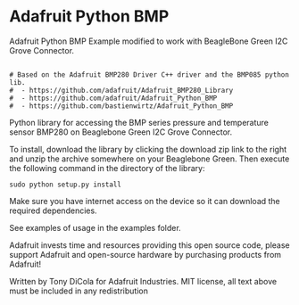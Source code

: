 Adafruit Python BMP
===================

Adafruit Python BMP Example modified to work with BeagleBone Green I2C Grove Connector.

````

# Based on the Adafruit BMP280 Driver C++ driver and the BMP085 python lib.
#  - https://github.com/adafruit/Adafruit_BMP280_Library
#  - https://github.com/adafruit/Adafruit_Python_BMP
#  - https://github.com/bastienwirtz/Adafruit_Python_BMP
````
Python library for accessing the BMP series pressure and temperature sensor BMP280 on Beaglebone Green I2C Grove Connector.

To install, download the library by clicking the download zip link to the right and unzip the archive somewhere on your Beaglebone Green.  Then execute the following command in the directory of the library:

````
sudo python setup.py install
````

Make sure you have internet access on the device so it can download the required dependencies.

See examples of usage in the examples folder.

Adafruit invests time and resources providing this open source code, please support Adafruit and open-source hardware by purchasing products from Adafruit!

Written by Tony DiCola for Adafruit Industries.
MIT license, all text above must be included in any redistribution
